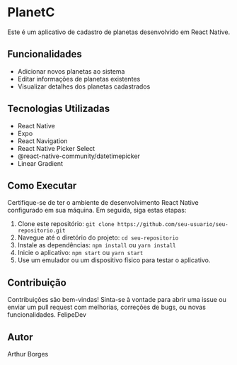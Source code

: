 # PlanetC

Este é um aplicativo de cadastro de planetas desenvolvido em React Native.

## Funcionalidades

- Adicionar novos planetas ao sistema
- Editar informações de planetas existentes
- Visualizar detalhes dos planetas cadastrados

## Tecnologias Utilizadas

- React Native
- Expo
- React Navigation
- React Native Picker Select
- @react-native-community/datetimepicker
- Linear Gradient

## Como Executar

Certifique-se de ter o ambiente de desenvolvimento React Native configurado em sua máquina. Em seguida, siga estas etapas:

1. Clone este repositório: `git clone https://github.com/seu-usuario/seu-repositorio.git`
2. Navegue até o diretório do projeto: `cd seu-repositorio`
3. Instale as dependências: `npm install` ou `yarn install`
4. Inicie o aplicativo: `npm start` ou `yarn start`
5. Use um emulador ou um dispositivo físico para testar o aplicativo.

## Contribuição

Contribuições são bem-vindas! Sinta-se à vontade para abrir uma issue ou enviar um pull request com melhorias, correções de bugs, ou novas funcionalidades.
FelipeDev

## Autor

Arthur Borges
